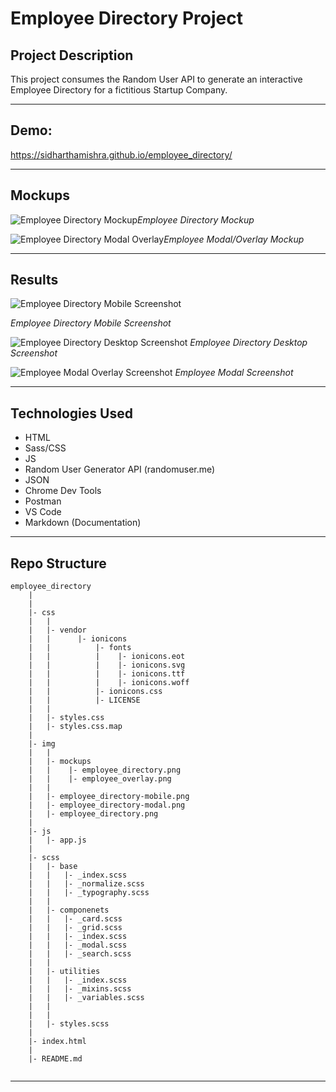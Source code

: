 # Employee Directory Project

## Project Description

This project consumes the Random User API to generate an interactive Employee Directory for a fictitious Startup Company.

---

## Demo:

https://sidharthamishra.github.io/employee_directory/

---

## Mockups

![Employee Directory Mockup](img/mockups/employee_directory.png)_Employee Directory Mockup_

![Employee Directory Modal Overlay](img/mockups/employee_overlay.png)_Employee Modal/Overlay Mockup_

---

## Results

![Employee Directory Mobile Screenshot](img/employee_directory-mobile.png)

_Employee Directory Mobile Screenshot_

![Employee Directory Desktop Screenshot](img/employee_directory.png)
_Employee Directory Desktop Screenshot_

![Employee Modal Overlay Screenshot](img/employee_directory-modal.png)
_Employee Modal Screenshot_

---

## Technologies Used

- HTML
- Sass/CSS
- JS
- Random User Generator API (randomuser.me)
- JSON
- Chrome Dev Tools
- Postman
- VS Code
- Markdown (Documentation)

---

## Repo Structure

```
employee_directory
    |
    |
    |- css
    |   |
    |   |- vendor
    |   |      |- ionicons
    |   |          |- fonts
    |   |          |    |- ionicons.eot
    |   |          |    |- ionicons.svg
    |   |          |    |- ionicons.ttf
    |   |          |    |- ionicons.woff
    |   |          |- ionicons.css
    |   |          |- LICENSE
    |   |
    |   |- styles.css
    |   |- styles.css.map
    |
    |- img
    |   |
    |   |- mockups
    |   |    |- employee_directory.png
    |   |    |- employee_overlay.png
    |   |
    |   |- employee_directory-mobile.png
    |   |- employee_directory-modal.png
    |   |- employee_directory.png
    |
    |- js
    |   |- app.js
    |
    |- scss
    |   |- base
    |   |   |- _index.scss
    |   |   |- _normalize.scss
    |   |   |- _typography.scss
    |   |
    |   |- componenets
    |   |   |- _card.scss
    |   |   |- _grid.scss
    |   |   |- _index.scss
    |   |   |- _modal.scss
    |   |   |- _search.scss
    |   |
    |   |- utilities
    |   |   |- _index.scss
    |   |   |- _mixins.scss
    |   |   |- _variables.scss
    |   |
    |   |
    |   |- styles.scss
    |
    |- index.html
    |
    |- README.md


```

---
